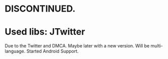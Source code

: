 DISCONTINUED.
=====
Used libs: JTwitter
==
Due to the Twitter and DMCA.
Maybe later with a new version.
Will be multi-language.
Started Android Support.
